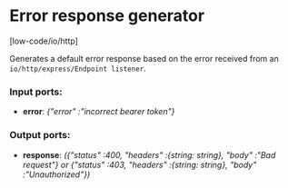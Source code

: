 # Error response generator

[low-code/io/http]

Generates a default error response based on the error received from an `io/http/express/Endpoint listener`.

### Input ports:

* __error__: _{"error" :"incorrect bearer token"}_



### Output ports:

* __response__: _({"status" :400, "headers" :{string: string}, "body" :"Bad request"} or {"status" :403, "headers" :{string: string}, "body" :"Unauthorized"})_



